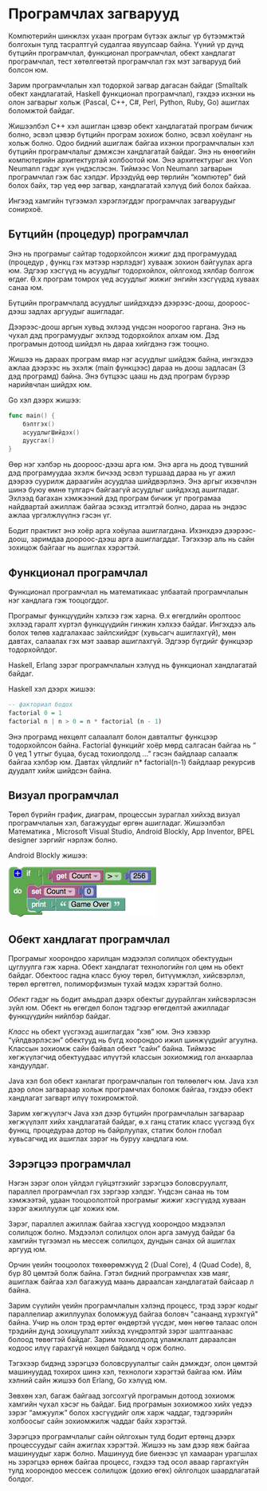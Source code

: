 # Програмчлах загварууд

Компютерийн шинжлэх ухаан програм бүтээх ажлыг үр бүтээмжтэй болгохын тулд тасралтгүй судалгаа явуулсаар байна. Үүний үр дүнд бүтцийн програмчлал, функционал програмчлал, обект хандлагат програмчлал, тест хөтөлгөөтэй програмчлал гэх мэт загварууд бий болсон юм.

Зарим програмчлалын хэл тодорхой загвар дагасан байдаг (Smalltalk обект хандлагатай, Haskell функционал програмчлал), гэхдээ ихэнхи нь олон загварыг хольж  (Pascal, C++, C#, Perl, Python, Ruby, Go) ашиглах боломжтой байдаг.

Жишээлбэл C++ хэл ашиглан цэвэр обект хандлагатай програм бичиж болно, эсвэл цэвэр бүтцийн програм зохиож болно, эсвэл хоёуланг нь хольж болно.
Одоо бидний ашиглаж байгаа ихэнхи програмчлалын хэл бүтцийн програмчлалыг дэмжсэн хандлагатай байдаг. Энэ нь өнөөгийн компютерийн архитектуртай холбоотой юм. Энэ архитектурыг анх Von Neumann гэдэг хүн үндэслэсэн. Тиймээс Von Neumann загварын програмчлал гэж бас хэлдэг. Ирээдүйд өөр төрлийн “компютер” бий болох байх, тэр үед өөр загвар, хандлагатай хэлүүд бий болох байхаа.

Ингээд хамгийн түгээмэл хэрэглэгддэг програмчлах загваруудыг сонирхоё.

## Бүтцийн (процедур) програмчлал

Энэ нь програмыг сайтар тодорхойлсон жижиг дэд програмуудад (процедур , функц гэх мэтээр нэрлэдэг) хувааж зохион байгуулах арга юм. Эдгээр хэсгүүд нь асуудлыг тодорхойлох, ойлгоход хялбар болгож өгдөг. Ө.х програм томрох үед асуудлыг жижиг энгийн хэсгүүдэд хуваах санаа юм.

Бүтцийн програмчлалд асуудлыг шийдэхдээ дээрээс-доош, доороос-дээш задлах аргуудыг ашигладаг.

Дээрээс-доош аргын хувьд эхлээд үндсэн ноорогоо гаргана. Энэ нь чухал дэд програмуудыг эхлээд тодорхойлох алхам юм. Дэд програмын дотоод  шийдэл нь дараа хийгдэнэ гэж тооцно.

Жишээ нь дараах програм ямар нэг асуудлыг шийдэж байна, ингэхдээ ажлаа дээрээс нь эхэлж (main функцээс) дараа нь доош задласан (3 дэд програмд) байна. Энэ бүтцээс цааш нь дэд програм бүрээр нарийвчлан шийдэх юм.

Go хэл дээрх жишээ:

``` go
func main() {
    бэлтгэх()
    асуудлыгШийдэх()
    дуусгах()
}
```

Өөр нэг хэлбэр нь доороос-дээш арга юм. Энэ арга нь доод түвшний дэд програмуудаа эхэлж бичээд эсвэл туршаад дараа нь уг ажил дээрээ суурилж дараагийн асуудлаа шийдвэрлэнэ. Энэ аргыг ихэвчлэн шинэ буюу өмнө тулгарч байгаагүй асуудлыг шийдэхэд ашигладаг. Эхлээд багахан хэмжээний дэд програм бичиж уг програмаа найдвартай ажиллаж байгаа эсэхэд итгэлтэй болно, дараа нь эндээс ажлаа үргэлжлүүлнэ гэсэн үг.

Бодит практикт энэ хоёр арга хоёулаа ашиглагдана. Ихэнхдээ дээрээс-доош, заримдаа доороос-дээш арга ашиглагддаг. Тэгэхээр аль нь сайн зохицож байгааг нь ашиглах хэрэгтэй.

## Функционал програмчлал

Функционал програмчлал нь математикаас улбаатай програмчлалын нэг хандлага гэж тооцогддог.

Програмыг функцүүдийн хэлхээ гэж харна. Ө.х өгөгдлийн оролтоос эхлээд гаралт хүртэл функцүүдийн гинжин хэлхээ байдаг. Ингэхдээ аль болох төлөв хадгалахаас  зайлсхийдэг (хувьсагч ашиглахгүй), мөн давтах, салаалах гэх мэт заавар ашиглахгүй. Эдгээр бүгдийг функцээр тодорхойлдог.

Haskell, Erlang зэрэг програмчлалын хэлүүд нь функционал хандлагатай байдаг.

Haskell хэл дээрх жишээ:

``` haskell
-- факториал бодох
factorial 0 = 1
factorial n | n > 0 = n * factorial (n - 1)
```

Энэ програмд нөхцөлт салаалалт болон давталтыг функцээр тодорхойлсон байна. Factorial функцийг хоёр мөрд салгасан байгаа нь “ 0 үед 1 утгыг буцаа, бусад тохиолдолд ...” гэсэн байдлаар салаалж байгаа хэлбэр юм. Давтах үйлдлийг n* factorial(n-1) байдлаар рекурсив дуудалт хийж шийдсэн байна.

## Визуал програмчлал

Төрөл бүрийн график, диаграм, процессын зураглал хийхэд визуал програмчлалын хэл, багажуудыг өргөн ашигладаг. Жишээлбэл Математика , Microsoft Visual Studio, Android Blockly, App Inventor, BPEL designer зэргийг нэрлэж болно.

Android Blockly жишээ:

![](res/blocky.png)


## Обект хандлагат програмчлал

Програмыг хоорондоо харилцан мэдээлэл солилцох обектуудын цуглуулга гэж харна. Обект хандлагат технологийн гол цөм нь обект байдаг. Обектоос гадна класс буюу төрөл, битүүмжлэл, хийсвэрлэл, төрөл өргөтгөл, полиморфизмын тухай мэдэх хэрэгтэй болно.

*Обект* гэдэг нь бодит амьдрал дээрх обектыг дуурайлган хийсвэрлэсэн зүйл юм. Обект нь өгөгдөл болон тэдгээр өгөгдөлтэй ажилладаг функцүүдийн нийлбэр байдаг.

*Класс* нь обект үүсгэхэд ашиглагдах “хэв” юм. Энэ хэвээр “үйлдвэрлэсэн” обектууд нь бүгд хоорондоо ижил шинжүүдийг агуулна. Классын зохиомж сайн байвал обект “сайн” байна. Тиймээс хөгжүүлэгчид обектуудаас илүүтэй классын зохиомжид гол анхаарлаа хандуулдаг.

Java хэл бол обект ханлагат програмчлалын гол төлөөлөгч юм. Java хэл дээр олон загвараар хольж програмчлах боломж байгаа, гэхдээ обект хандлагат загварт илүү тохиромжтой.

Зарим хөгжүүлэгч Java хэл дээр бүтцийн програмчлалын загвараар хөгжүүлэлт хийх хандлагатай байдаг, ө.х ганц статик класс үүсгээд бүх функц, процедураа дотор нь байрлуулах, статик болон глобал хувьсагчид их ашиглах зэрэг нь буруу хандлага юм.

## Зэрэгцээ програмчлал

Нэгэн зэрэг олон үйлдэл гүйцэтгэхийг зэрэгцээ боловсруулалт, параллел програмчлал гэх зэргээр хэлдэг. Үндсэн санаа нь том хэмжээтэй, удаан тооцоололтой програмыг жижиг хэсгүүдэд хуваан зэрэг ажиллуулж цаг хожих юм.

Зэрэг, параллел ажиллаж байгаа хэсгүүд хоорондоо мэдээлэл солилцож болно. Мэдээлэл солилцох олон арга замууд байдаг ба хамгийн түгээмэл нь мессеж солилцох, дундын санах ой ашиглах аргууд юм.

Орчин үеийн тооцоолох төхөөрөмжүүд 2 (Dual Core), 4 (Quad Code), 8,  бүр 80 цөмтэй болж байна. Гэтэл бидний програмчлах хэв маяг, ашиглаж байгаа хэл багажууд маань дараалсан хандлагатай байсаар л байна.

Зарим сүүлийн үеийн програмчлалын хэлэнд процесс, трэд зэрэг кодыг параллелиар ажиллуулах боломжууд байгаа боловч "санаанд хүрэхгүй" байна. Учир нь олон трэд өртөг өндөртэй үүсдэг, мөн нөгөө талаас олон трэдийн дунд зохицуулалт хийхэд хүндрэлтэй зэрэг шалтгаанаас болоод төвөгтэй байдаг. Зарим тохиолдолд уламжлалт дараалсан кодоос илүү гарахгүй нөхцөл байдалд  ч орж болно.

Тэгэхээр бидэнд зэрэгцээ боловсруулалтыг сайн дэмждэг, олон цөмтэй машинуудад тохирох шинэ хэл, технологи хэрэгтэй байгаа юм. Ийм хэлний сайн жишээ бол Erlang, Go хэлүүд юм.

Зөвхөн хэл, багаж байгаад зогсохгүй програмын дотоод зохиомж хамгийн чухал хэсэг нь байдаг. Бид програмын зохиомжоо хийх үедээ зэрэг “амжуулж” болох хэсгүүдийг олж харж чаддаг, тэдгээрийн холбоосыг сайн зохиомжилж чаддаг байх хэрэгтэй.

Зэрэгцээ програмчлалыг сайн ойлгохын тулд бодит ертөнц дээрх процессуудыг сайн ажиглах хэрэгтэй. Жишээ нь зам дээр явж байгаа машинуудыг харж болно. Машинууд бие биенээс үл хамааран урагшлах нь зэрэгцээ өрнөж байгаа процесс, гэхдээ тэд осол аваар гаргахгүйн тулд хоорондоо мессеж солилцож (дохио өгөх) ойлголцох шаардлагатай болдог.
